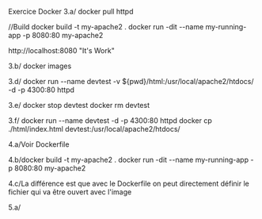 Exercice Docker
3.a/
docker pull httpd

//Build
docker build -t my-apache2 .
docker run -dit --name my-running-app -p 8080:80 my-apache2

http://localhost:8080  "It's Work"

3.b/
docker images

3.d/
docker run --name devtest -v ${pwd}/html:/usr/local/apache2/htdocs/ -d -p 4300:80 httpd

3.e/
docker stop devtest
docker rm devtest

3.f/
docker run --name devtest -d -p 4300:80 httpd
docker cp ./html/index.html devtest:/usr/local/apache2/htdocs/

4.a/Voir Dockerfile

4.b/docker build -t my-apache2 .
    docker run -dit --name my-running-app -p 8080:80 my-apache2

4.c/La différence est que avec le Dockerfile on peut directement définir le fichier qui va être ouvert avec l'image

5.a/